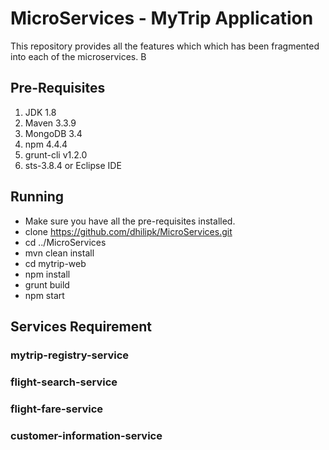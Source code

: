 # MicroServices - MyTrip Application
This repository provides all the features which which has been fragmented into each of the microservices. B

## Pre-Requisites
1. JDK 1.8
2. Maven 3.3.9
3. MongoDB 3.4
4. npm 4.4.4
5. grunt-cli v1.2.0
5. sts-3.8.4 or Eclipse IDE

## Running

- Make sure you have all the pre-requisites installed.
- clone https://github.com/dhilipk/MicroServices.git
- cd ../MicroServices
- mvn clean install
- cd mytrip-web
- npm install
- grunt build
- npm start

## Services Requirement

### mytrip-registry-service
### flight-search-service
### flight-fare-service
### customer-information-service
